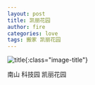 ```yaml
---
layout: post
title: 凯丽花园
author: fire
categories: love 
tags: 搬家 凯丽花园
---
```


![title](//image.sideproject.cn/title/title_007.jpg){:class="image-title"}

南山 科技园 凯丽花园